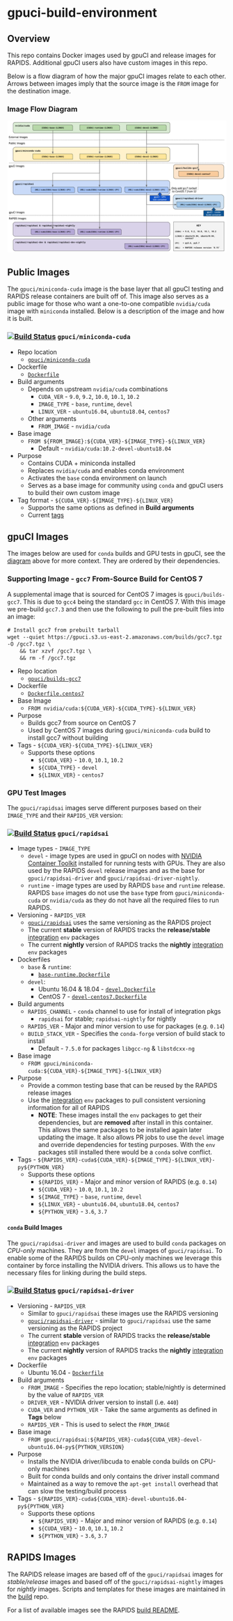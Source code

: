 # gpuci-build-environment

## Overview

This repo contains Docker images used by gpuCI and release images for RAPIDS.
Additional gpuCI users also have custom images in this repo.

Below is a flow diagram of how the major gpuCI images relate to each other.
Arrows between images imply that the source image is the `FROM` image for the
destination image.

### Image Flow Diagram

![gpuCI images and relations](gpuci-images.png)

## Public Images

The `gpuci/miniconda-cuda` image is the base layer that all gpuCI testing and
RAPIDS release containers are built off of. This image also serves as a public
image for those who want a one-to-one compatible `nvidia/cuda` image with
`miniconda` installed. Below is a description of the image and how it is built.

### [![Build Status](https://gpuci.gpuopenanalytics.com/buildStatus/icon?job=gpuci%2Fdocker%2Fminiconda-cuda)](https://gpuci.gpuopenanalytics.com/job/gpuci/job/docker/job/miniconda-cuda/) `gpuci/miniconda-cuda`

- Repo location
  - [`gpuci/miniconda-cuda`](https://hub.docker.com/r/gpuci/miniconda-cuda/tags) 
- Dockerfile
  - [`Dockerfile`](miniconda-cuda/Dockerfile)
- Build arguments
  - Depends on upstream `nvidia/cuda` combinations
    - `CUDA_VER` - `9.0`, `9.2`, `10.0`, `10.1`, `10.2`
    - `IMAGE_TYPE` - `base`, `runtime`, `devel`
    - `LINUX_VER` - `ubuntu16.04`, `ubuntu18.04`, `centos7`
  - Other arguments
    - `FROM_IMAGE` - `nvidia/cuda`
- Base image
  - `FROM ${FROM_IMAGE}:${CUDA_VER}-${IMAGE_TYPE}-${LINUX_VER}`
    - Default - `nvidia/cuda:10.2-devel-ubuntu18.04`
- Purpose
  - Contains CUDA + miniconda installed
  - Replaces `nvidia/cuda` and enables conda environment
  - Activates the `base` conda environment on launch
  - Serves as a base image for community using `conda` and gpuCI users to
  build their own custom image
- Tag format - `${CUDA_VER}-${IMAGE_TYPE}-${LINUX_VER}`
  - Supports the same options as defined in **Build arguments**
  - Current [tags](https://hub.docker.com/r/gpuci/miniconda-cuda/tags)

## gpuCI Images

The images below are used for `conda` builds and GPU tests in gpuCI, see the
[diagram](#image-flow-diagram) above for more context. They are ordered by their
dependencies.

### Supporting Image - `gcc7` From-Source Build for CentOS 7

A supplemental image that is sourced for CentOS 7 images is `gpuci/builds-gcc7`.
This is due to `gcc4` being the standard `gcc` in CentOS 7. With this image we
pre-build `gcc7.3` and then use the following to pull the pre-built files into
an image:

```
# Install gcc7 from prebuilt tarball
wget --quiet https://gpuci.s3.us-east-2.amazonaws.com/builds/gcc7.tgz -O /gcc7.tgz \
    && tar xzvf /gcc7.tgz \
    && rm -f /gcc7.tgz
```

- Repo location
  - [`gpuci/builds-gcc7`](https://hub.docker.com/r/gpuci/builds-gcc7/tags)
- Dockerfile
  - [`Dockerfile.centos7`](builds-gcc7/Dockerfile.centos7)
- Base Image
  - `FROM nvidia/cuda:${CUDA_VER}-${CUDA_TYPE}-${LINUX_VER}`
- Purpose
  - Builds gcc7 from source on CentOS 7
  - Used by CentOS 7 images during `gpuci/miniconda-cuda` build to install gcc7 without building
- Tags - `${CUDA_VER}-${CUDA_TYPE}-${LINUX_VER}`
  - Supports these options
    - `${CUDA_VER}` - `10.0`, `10.1`, `10.2`
    - `${CUDA_TYPE}` - `devel`
    - `${LINUX_VER}` - `centos7`

### GPU Test Images

The `gpuci/rapidsai` images serve different purposes based on their `IMAGE_TYPE`
and their `RAPIDS_VER` version:

### [![Build Status](https://gpuci.gpuopenanalytics.com/buildStatus/icon?job=gpuci%2Fdocker%2Frapidsai)](https://gpuci.gpuopenanalytics.com/job/gpuci/job/docker/job/rapidsai/) `gpuci/rapidsai`

- Image types - `IMAGE_TYPE`
  - `devel` - image types are used in gpuCI on nodes with [NVIDIA Container Toolkit](https://github.com/NVIDIA/nvidia-docker)
installed for running tests with GPUs. They are also used by the RAPIDS `devel`
release images and as the base for `gpuci/rapidsai-driver` and `gpuci/rapidsai-driver-nightly`.
  - `runtime` - image types are used by RAPIDS `base` and `runtime` release.
  RAPIDS `base` images do not use the `base` type from `gpuci/miniconda-cuda` or
  `nvidia/cuda` as they do not have all the required files to run RAPIDS.
- Versioning - `RAPIDS_VER`
  - [`gpuci/rapidsai`](https://hub.docker.com/r/gpuci/rapidsai/tags) uses the same versioning as the RAPIDS project
  - The current **stable** version of RAPIDS tracks the **release/stable** [integration](https://github.com/rapidsai/integration/tree/branch-0.14/conda/recipes) `env` packages
  - The current **nightly** version of RAPIDS tracks the **nightly** [integration](https://github.com/rapidsai/integration/tree/branch-0.14/conda/recipes) `env` packages
- Dockerfiles
  - `base` & `runtime`:
    - [`base-runtime.Dockerfile`](rapidsai/base-runtime.Dockerfile)
  - `devel`:
    - Ubuntu 16.04 & 18.04 - [`devel.Dockerfile`](rapidsai/devel.Dockerfile)
    - CentOS 7 - [`devel-centos7.Dockerfile`](rapidsai/devel-centos7.Dockerfile)
- Build arguments
  - `RAPIDS_CHANNEL` - `conda` channel to use for install of integration pkgs
    - `rapidsai` for stable; `rapidsai-nightly` for nightly
  - `RAPIDS_VER` - Major and minor version to use for packages (e.g. `0.14`)
  - `BUILD_STACK_VER` - Specifies the `conda-forge` version of build stack to install
    - Default - `7.5.0` for packages `libgcc-ng` & `libstdcxx-ng`
- Base image
  - `FROM gpuci/miniconda-cuda:${CUDA_VER}-${IMAGE_TYPE}-${LINUX_VER}`
- Purpose
  - Provide a common testing base that can be reused by the RAPIDS release images
  - Use the [integration](https://github.com/rapidsai/integration/tree/branch-0.14/conda/recipes) `env` packages to pull consistent versioning information for all of RAPIDS
    - **NOTE**: These images install the `env` packages to get their
    dependencies, but are **removed** after install in this container. This
    allows the same packages to be installed again later updating the image. It
    also allows PR jobs to use the `devel` image and override dependencies for
    testing purposes. With the `env` packages still installed there would be a
    `conda` solve conflict.
- Tags - `${RAPIDS_VER}-cuda${CUDA_VER}-${IMAGE_TYPE}-${LINUX_VER}-py${PYTHON_VER}`
  - Supports these options
    - `${RAPIDS_VER}` - Major and minor version of RAPIDS (e.g. `0.14`)
    - `${CUDA_VER}` - `10.0`, `10.1`, `10.2`
    - `${IMAGE_TYPE}` - `base`, `runtime`, `devel`
    - `${LINUX_VER}` - `ubuntu16.04`, `ubuntu18.04`, `centos7`
    - `${PYTHON_VER}` - `3.6`, `3.7`

#### `conda` Build Images

The `gpuci/rapidsai-driver` and images are used to build `conda` packages on
*CPU-only* machines. They are from the `devel` images of `gpuci/rapidsai`. To
enable some of the RAPIDS builds on CPU-only machines we leverage this container
by force installing the NVIDIA drivers. This allows us to have the necessary
files for linking during the build steps.

### [![Build Status](https://gpuci.gpuopenanalytics.com/buildStatus/icon?job=gpuci%2Fdocker%2Frapidsai-driver)](https://gpuci.gpuopenanalytics.com/job/gpuci/job/docker/job/rapidsai-driver/) `gpuci/rapidsai-driver`

- Versioning - `RAPIDS_VER`
  - Similar to `gpuci/rapidsai` these images use the RAPIDS versioning
  - [`gpuci/rapidsai-driver`](https://hub.docker.com/r/gpuci/rapidsai-driver/tags) - similar to `gpuci/rapidsai` use the same versioning as the RAPIDS project
  - The current **stable** version of RAPIDS tracks the **release/stable** [integration](https://github.com/rapidsai/integration/tree/branch-0.14/conda/recipes) `env` packages
  - The current **nightly** version of RAPIDS tracks the **nightly** [integration](https://github.com/rapidsai/integration/tree/branch-0.14/conda/recipes) `env` packages
- Dockerfile
  - Ubuntu 16.04 - [`Dockerfile`](rapidsai-driver/Dockerfile)
- Build arguments
  - `FROM_IMAGE` - Specifies the repo location; stable/nightly is determined by the value of `RAPIDS_VER`
  - `DRIVER_VER` - NVIDIA driver version to install (i.e. `440`)
  - `CUDA_VER` and `PYTHON_VER` - Take the same arguments as defined in **Tags** below
  - `RAPIDS_VER` - This is used to select the `FROM_IMAGE`
- Base image
  - `FROM gpuci/rapidsai:${RAPIDS_VER}-cuda${CUDA_VER}-devel-ubuntu16.04-py${PYTHON_VERSION}`
- Purpose
  - Installs the NVIDIA driver/libcuda to enable conda builds on CPU-only machines
  - Built for conda builds and only contains the driver install command
  - Maintained as a way to remove the `apt-get install` overhead that can slow the testing/build process
- Tags - `${RAPIDS_VER}-cuda${CUDA_VER}-devel-ubuntu16.04-py${PYTHON_VER}`
  - Supports these options
    - `${RAPIDS_VER}` - Major and minor version of RAPIDS (e.g. `0.14`)
    - `${CUDA_VER}` - `10.0`, `10.1`, `10.2`
    - `${PYTHON_VER}` - `3.6`, `3.7`

## RAPIDS Images

The RAPIDS release images are based off of the `gpuci/rapidsai` images for
*stable/release* images and based off of the `gpuci/rapidsai-nightly` images for
*nightly* images. Scripts and templates for these images are maintained in the
[build](https://github.com/rapidsai/build) repo.

For a list of available images see the RAPIDS [build README](https://github.com/rapidsai/build#image-types).
